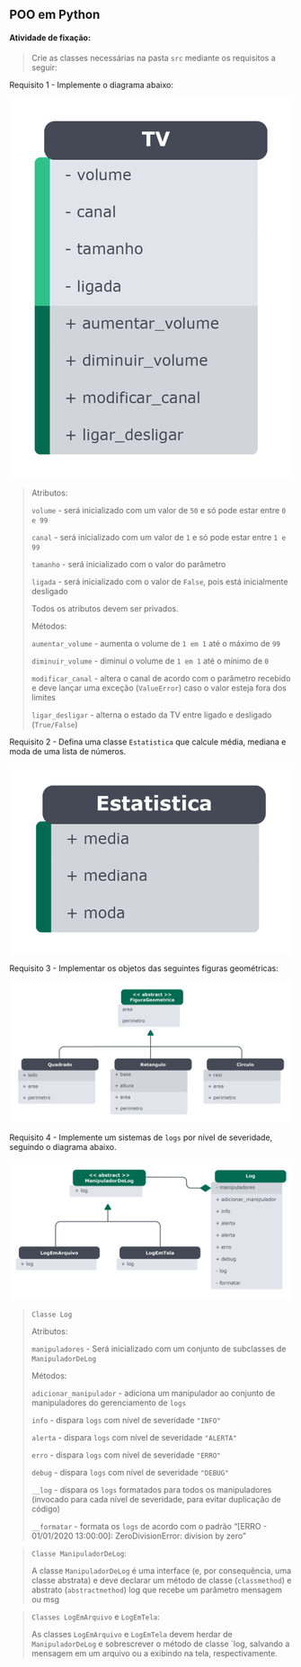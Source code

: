 ## POO em Python

####  Atividade de fixação:
> Crie as classes necessárias na pasta `src` mediante os requisitos a seguir:

Requisito 1 - Implemente o diagrama abaixo:

![Diagrama de classes da TV](https://github.com/guilherme-ac-fernandes/trybe-exercicios/blob/main/04-ciencia-da-computacao/bloco-34-padroes-de-projeto/dia-01-poo-em-python/images/diagrama-TV.png)

> Atributos:
> 
> `volume` - será inicializado com um valor de `50` e só pode estar entre `0 e 99`
> 
> `canal` - será inicializado com um valor de `1` e só pode estar entre `1 e 99`
> 
> `tamanho` - será inicializado com o valor do parâmetro
> 
> `ligada` - será inicializado com o valor de `False`, pois está inicialmente desligado
> 
> Todos os atributos devem ser privados.
> 
> Métodos:
> 
> `aumentar_volume` - aumenta o volume de `1 em 1` até o máximo de `99`
> 
> `diminuir_volume` - diminui o volume de `1 em 1` até o mínimo de `0`
> 
> `modificar_canal` - altera o canal de acordo com o parâmetro recebido e deve lançar uma exceção (`ValueError`) caso o valor esteja fora dos limites
> 
> `ligar_desligar` - alterna o estado da TV entre ligado e desligado (`True/False`)

Requisito 2 - Defina uma classe `Estatistica` que calcule média, mediana e moda de uma lista de números.

![Diagrama de classes da Estatística](https://github.com/guilherme-ac-fernandes/trybe-exercicios/blob/main/04-ciencia-da-computacao/bloco-34-padroes-de-projeto/dia-01-poo-em-python/images/diagrama-estatistica.png)


Requisito 3 - Implementar os objetos das seguintes figuras geométricas:

![Diagrama de classes das figuras geométricas](https://github.com/guilherme-ac-fernandes/trybe-exercicios/blob/main/04-ciencia-da-computacao/bloco-34-padroes-de-projeto/dia-01-poo-em-python/images/diagrama-figuras.png)


Requisito 4 - Implemente um sistemas de `logs` por nível de severidade, seguindo o diagrama abaixo.

![Diagrama de classes do sistema de logs](https://github.com/guilherme-ac-fernandes/trybe-exercicios/blob/main/04-ciencia-da-computacao/bloco-34-padroes-de-projeto/dia-01-poo-em-python/images/diagrama-logs.png)

> `Classe Log`
> 
> Atributos:
> 
> `manipuladores` - Será inicializado com um conjunto de subclasses de `ManipuladorDeLog`
> 
> Métodos:
> 
> `adicionar_manipulador` - adiciona um manipulador ao conjunto de manipuladores do gerenciamento de `logs`
> 
> `info` - dispara `logs` com nível de severidade `"INFO"`
> 
> `alerta` - dispara `logs` com nível de severidade `"ALERTA"`
> 
> `erro` - dispara `logs` com nível de severidade `"ERRO"`
> 
> `debug` - dispara `logs` com nível de severidade `"DEBUG"`
> 
> `__log` - dispara os `logs` formatados para todos os manipuladores (invocado para cada nível de severidade, para evitar duplicação de código)
> 
> `__formatar` - formata os `logs` de acordo com o padrão “[ERRO - 01/01/2020 13:00:00]: ZeroDivisionError: division by zero”


> `Classe ManipuladorDeLog`:
> 
> A classe `ManipuladorDeLog` é uma interface (e, por consequência, uma classe abstrata) e deve declarar um método de classe (`classmethod`) e abstrato (`abstractmethod`) log que recebe um parâmetro mensagem ou msg

> `Classes LogEmArquivo` e `LogEmTela`:
>
> As classes `LogEmArquivo` e `LogEmTela` devem herdar de `ManipuladorDeLog` e sobrescrever o método de classe `log, salvando a mensagem em um arquivo ou a exibindo na tela, respectivamente.

